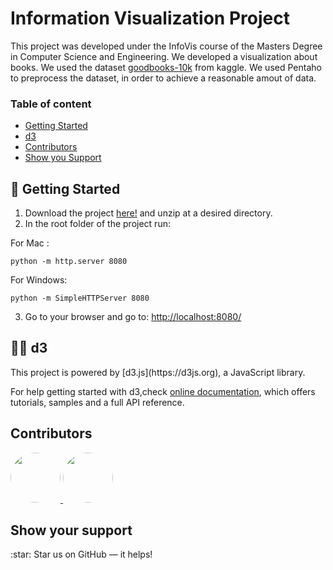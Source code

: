 # Information Visualization Project
This project was developed under the InfoVis course of the Masters Degree in Computer Science and Engineering.
We developed a visualization about books. We used the dataset [goodbooks-10k](https://www.kaggle.com/zygmunt/goodbooks-10k) from kaggle.
We used Pentaho to preprocess the dataset, in order to achieve a reasonable amout of data.


### Table of content

- [Getting Started](#getting_started)
- [d3](#d3)
- [Contributors](#contributors)
- [Show you Support](#support)


<a name="getting_started"> 
	
##  🚀 Getting Started

</a>

1. Download the project [here!](https://github.com/marianasrv/infovis/archive/develop.zip) and unzip at a desired directory.
2. In the root folder of the project run:

For Mac :
```
python -m http.server 8080
```

For Windows:
```
python -m SimpleHTTPServer 8080
```
3. Go to your browser and go to: [http://localhost:8080/](http://localhost:8080/)

<a name="d3"> 
	
## 👩‍💻 d3

</a>
This project is powered by [d3.js](https://d3js.org), a JavaScript library.

For help getting started with d3,check
[online documentation](https://github.com/d3/d3/wiki), which offers tutorials,
samples and a full API reference.


<a name="contributors"> 
  
## Contributors

</a>

<a href="https://github.com/gonmelo">
	<img src="https://github.com/gonmelo.png" width="80" style="border-radius:50%">
</a>
<a href="https://github.com/marianasrv">
	<img src="https://github.com/marianasrv.png" width="80" style="border-radius:50%">
</a>

<a name="support"> 
	
## Show your support 

</a>
:star: Star us on GitHub — it helps!





